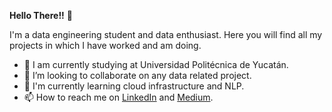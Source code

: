 **Hello There!!** 👋

I'm a data engineering student and data enthusiast. Here you will find all my projects in which I have worked and am doing.

- :school: I am currently studying at Universidad Politécnica de Yucatán.
- :diamond_shape_with_a_dot_inside:  I’m looking to collaborate on any data related project.
- 🌱 I'm currently learning cloud infrastructure and NLP.
- 📫 How to reach me on [LinkedIn](https://www.linkedin.com/in/pedro-uicab-diaz-7350151a6) and [Medium](https://medium.com/@pedroa.uicabdiaz).


<!---
PedroAlejandroUicabDiaz/PedroAlejandroUicabDiaz is a ✨ special ✨ repository because its `README.md` (this file) appears on your GitHub profile.
You can click the Preview link to take a look at your changes.
--->
